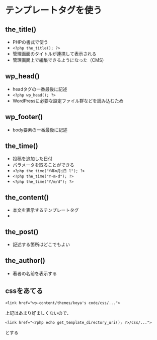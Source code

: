 # テンプレートタグを使う

## the_title()

- PHPの書式で使う
- `<?php the_title(); ?>`
- 管理画面のタイトルが連携して表示される
- 管理画面上で編集できるようになった（CMS）

## wp_head()

- headタグの一番最後に記述
- `<?php wp_head(); ?>`
- WordPressに必要な設定ファイル群などを読み込むため

## wp_footer()

- body要素の一番最後に記述

## the_time()

- 投稿を追加した日付
- パラメータを取ることができる
- `<?php the_time("Y年n月j日 l"); ?>`
- `<?php the_time("Y-m-d"); ?>`
- `<?php the_time("Y/m/d"); ?>`

## the_content()

- 本文を表示するテンプレートタグ
- 

## the_post()

- 記述する箇所はどこでもよい

## the_author()

- 著者の名前を表示する

## cssをあてる

`<link href="wp-content/themes/koya's code/css/...">`

上記はあまり好ましくないので、

`<link href="<?php echo get_template_directory_uri(); ?>/css/...">`

とする
